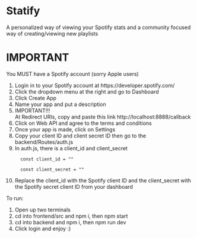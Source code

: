 # Statify
A personalized way of viewing your Spotify stats and a community focused way of creating/viewing new playlists 
# IMPORTANT

You MUST have a Spotify account (sorry Apple users)

<ol>
  <li>Login in to your Spotify account at  https://developer.spotify.com/</li>
  <li>Click the dropdown menu at the right and go to Dashboard</li>
  <li> Click Create App</li>
  <li>Name your app and put a description</li>
  <li>IMPORTANT!!!</li>
    <l> At Redirect URIs, copy and paste this link http://localhost:8888/callback
  <li>Click on Web API and agree to the terms and conditions</li>
  <li>Once your app is made, click on Settings</li>
  <li>Copy your client ID and client secret ID then go to the backend/Routes/auth.js</li>
  <li>In auth.js, there is a client_id and client_secret</li>
  
      const client_id = ""

      const client_secret = ""

  <li>Replace the client_id with the Spotify client ID and the client_secret with the Spotify secret client ID from your dashboard </li>
</ol>

To run:
<ol>
  <li>Open up two terminals</li>
  <li>cd into frontend/src and npm i, then npm start</li>
  <li>cd into backend and npm i, then npm run dev</li>
  <li>Click login and enjoy :)</li>
</ol>
